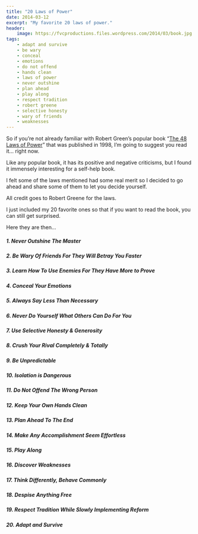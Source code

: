 ```yaml
---
title: "20 Laws of Power"
date: 2014-03-12
excerpt: "My favorite 20 laws of power."
header:
    image: https://fvcproductions.files.wordpress.com/2014/03/book.jpg
tags:
    - adapt and survive
    - be wary
    - conceal
    - emotions
    - do not offend
    - hands clean
    - laws of power
    - never outshine
    - plan ahead
    - play along
    - respect tradition
    - robert greene
    - selective honesty
    - wary of friends
    - weaknesses
---
```


So if you’re not already familiar with Robert Green’s popular book “[The
48 Laws of
Power](https://en.wikipedia.org/wiki/The_48_Laws_of_Power "48 Laws of Power - Wiki")”
that was published in 1998, I’m going to suggest you read it… right now.

Like any popular book, it has its positive and negative criticisms, but
I found it immensely interesting for a self-help book.

I felt some of the laws mentioned had some real merit so I decided to go
ahead and share some of them to let you decide yourself.

All credit goes to Robert Greene for the laws.

I just included my 20 favorite ones so that if you want to read the
book, you can still get surprised.

Here they are then…

##### 1. Never Outshine The Master

##### 2. Be Wary Of Friends For They Will Betray You Faster

##### 3. Learn How To Use Enemies For They Have More to Prove

##### 4. Conceal Your Emotions

##### 5. Always Say Less Than Necessary

##### 6. Never Do Yourself What Others Can Do For You

##### 7. Use Selective Honesty & Generosity

##### 8. Crush Your Rival Completely & Totally

##### 9. Be Unpredictable

##### 10. Isolation is Dangerous

##### 11. Do Not Offend The Wrong Person

##### 12. Keep Your Own Hands Clean

##### 13. Plan Ahead To The End

##### 14. Make Any Accomplishment Seem Effortless

##### 15. Play Along

##### 16. Discover Weaknesses

##### 17. Think Differently, Behave Commonly

##### 18. Despise Anything Free

##### 19. Respect Tradition While Slowly Implementing Reform

##### 20. Adapt and Survive
